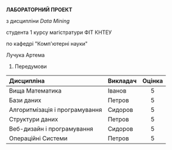 **ЛАБОРАТОРНИЙ ПРОЕКТ**

з дисципліни _Data Mining_

студента 1 курсу магістратури ФІТ КНТЕУ

по кафедрі "Комп'ютерні науки"

Лучука Артема

1. Передумови

| Дисципліна | Викладач | Оцінка |
| :--- | :--- | :---: |
| Вища Математика | Іванов | 5 |
| Бази даних | Петров | 5 |
| Алгоритмізація і програмування | Сидоров | 5 |
| Структури даних | Петров | 5 |
| Веб-дизайн і програмування | Сидоров | 5 |
| Операційні Системи | Петров | 5 |

